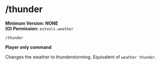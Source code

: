 # /thunder

**Minimum Version: NONE**  
**(O) Permission:** `estools.weather`  
```
/thunder
```
**Player only command**  

Changes the weather to thunderstorming. Equivalent of `weather thunder`.
